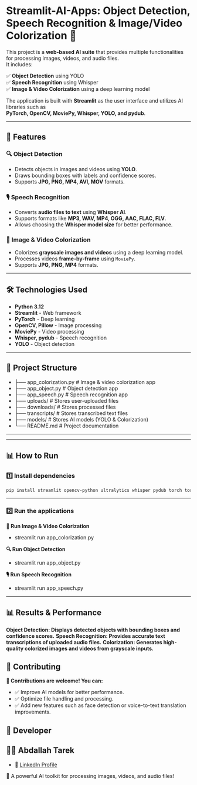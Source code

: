 # **Streamlit-AI-Apps: Object Detection, Speech Recognition & Image/Video Colorization** 🎯  

This project is a **web-based AI suite** that provides multiple functionalities for processing images, videos, and audio files.  
It includes:  

✅ **Object Detection** using YOLO  
✅ **Speech Recognition** using Whisper  
✅ **Image & Video Colorization** using a deep learning model  

The application is built with **Streamlit** as the user interface and utilizes AI libraries such as  
**PyTorch, OpenCV, MoviePy, Whisper, YOLO, and pydub**.  

---

## **🚀 Features**  

### 🔍 Object Detection  
- Detects objects in images and videos using **YOLO**.  
- Draws bounding boxes with labels and confidence scores.  
- Supports **JPG, PNG, MP4, AVI, MOV** formats.  

### 🎙 Speech Recognition  
- Converts **audio files to text** using **Whisper AI**.  
- Supports formats like **MP3, WAV, MP4, OGG, AAC, FLAC, FLV**.  
- Allows choosing the **Whisper model size** for better performance.  

### 🎨 Image & Video Colorization  
- Colorizes **grayscale images and videos** using a deep learning model.  
- Processes videos **frame-by-frame** using `MoviePy`.  
- Supports **JPG, PNG, MP4** formats.  

---

## **🛠️ Technologies Used**  
- **Python 3.12**  
- **Streamlit** - Web framework  
- **PyTorch** - Deep learning  
- **OpenCV, Pillow** - Image processing  
- **MoviePy** - Video processing  
- **Whisper, pydub** - Speech recognition  
- **YOLO** - Object detection  

---

## **📂 Project Structure**  
- ├── app_colorization.py # Image & video colorization app
- ├── app_object.py # Object detection app
- ├── app_speech.py # Speech recognition app
- ├── uploads/ # Stores user-uploaded files
- ├── downloads/ # Stores processed files
- ├── transcripts/ # Stores transcribed text files
- ├── models/ # Stores AI models (YOLO & Colorization)
- └── README.md # Project documentation
---

---

## **📊 How to Run**  

### 1️⃣ Install dependencies  
```bash
pip install streamlit opencv-python ultralytics whisper pydub torch torchvision numpy moviepy pillow
```
---
### 2️⃣ Run the applications
**🎨 Run Image & Video Colorization**
- streamlit run app_colorization.py
  
**🔍 Run Object Detection**
- streamlit run app_object.py
  
**🎙 Run Speech Recognition**
- streamlit run app_speech.py

---

## 📊 Results & Performance
**Object Detection: Displays detected objects with bounding boxes and confidence scores.**
**Speech Recognition: Provides accurate text transcriptions of uploaded audio files.**
**Colorization: Generates high-quality colorized images and videos from grayscale inputs.**

## 🤝 Contributing
**🚀 Contributions are welcome! You can:**
- ✅ Improve AI models for better performance.
- ✅ Optimize file handling and processing.
- ✅ Add new features such as face detection or voice-to-text translation improvements.

## 👤 Developer
## 👨‍💻 Abdallah Tarek
- 🔗 [LinkedIn Profile](https://www.linkedin.com/in/abdalla-tarek-21a025263/)


🚀 A powerful AI toolkit for processing images, videos, and audio files!
